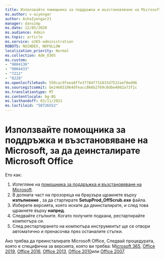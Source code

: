 ```yaml
---
title: Използвайте помощника за поддръжка и възстановяване на Microsoft, за да деинсталирате Microsoft Office
ms.author: v-aiyengar
author: AshaIyengar21
manager: dansimp
ms.date: 12/05/2020
ms.audience: Admin
ms.topic: article
ms.service: o365-administration
ROBOTS: NOINDEX, NOFOLLOW
localization_priority: Normal
ms.collection: Adm_O365
ms.custom:
- "9004136"
- "9004433"
- "7212"
- "8228"
ms.openlocfilehash: 550cac9feea8ffe37784f731833d7522aef8ed96
ms.sourcegitcommit: be246651064dfeacc866b2f69c0dbe4002a73f1c
ms.translationtype: MT
ms.contentlocale: bg-BG
ms.lasthandoff: 03/11/2021
ms.locfileid: "50726552"
---
```

# <a name="use-microsoft-support-and-recovery-assistant-to-uninstall-microsoft-office"></a>Използвайте помощника за поддръжка и възстановяване на Microsoft, за да деинсталирате Microsoft Office

Ето как:

1. Изтегляне на [помощника за поддръжка и възстановяване на Microsoft](https://go.microsoft.com/fwlink/?linkid=2139122).
1. В долната част на прозореца на браузъра щракнете върху **изпълнение** , за да стартирате **SetupProd_OffScrub.exe** файла.
1. Изберете версията, която искате да деинсталирате, и след това щракнете върху **напред**.
1. Следвайте стъпките. Когато получите подкана, рестартирайте компютъра си.
1. След рестартирането на компютъра инструментът ще се отвори автоматично и пренасочва през останалите стъпки.

Ако трябва да преинсталирате Microsoft Office, Следвай процедурата, която е специфична за версията, която ви трябва: M[icrosoft 365](https://go.microsoft.com/fwlink/?linkid=2138843), [Office 2019](https://go.microsoft.com/fwlink/?linkid=2138843), [Office 2016](https://go.microsoft.com/fwlink/?linkid=2138919), [Office 2013](https://go.microsoft.com/fwlink/?linkid=2138919), [Office 2010](https://go.microsoft.com/fwlink/?linkid=2139237)или [Office 2007](https://go.microsoft.com/fwlink/?linkid=2138644).